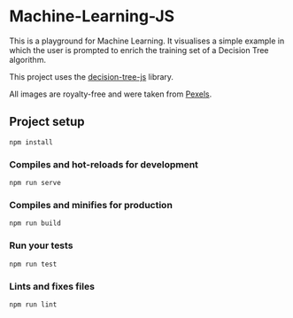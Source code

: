 # Machine-Learning-JS

This is a playground for Machine Learning.
It visualises a simple example in which the user is prompted to enrich the training set of a Decision Tree algorithm.

This project uses the [decision-tree-js](https://github.com/lagodiuk/decision-tree-js) library.

All images are royalty-free and were taken from [Pexels](https://www.pexels.com/).

## Project setup
```
npm install
```

### Compiles and hot-reloads for development
```
npm run serve
```

### Compiles and minifies for production
```
npm run build
```

### Run your tests
```
npm run test
```

### Lints and fixes files
```
npm run lint
```
